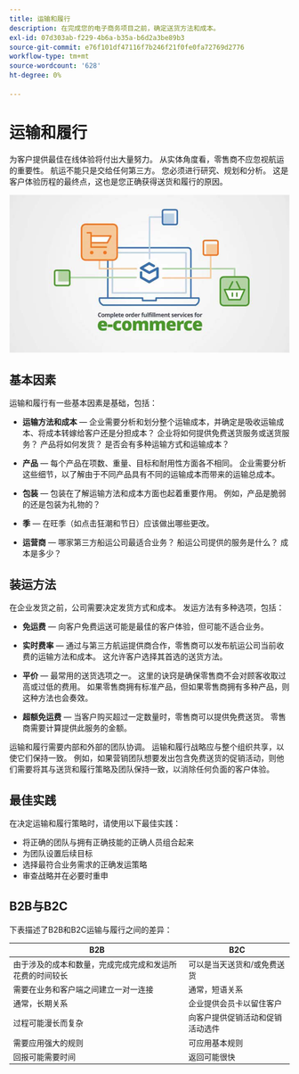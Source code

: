 ```yaml
---
title: 运输和履行
description: 在完成您的电子商务项目之前，确定送货方法和成本。
exl-id: 07d303ab-f229-4b6a-b35a-b6d2a3be89b3
source-git-commit: e76f101df47116f7b246f21f0fe0fa72769d2776
workflow-type: tm+mt
source-wordcount: '628'
ht-degree: 0%

---
```


# 运输和履行

为客户提供最佳在线体验将付出大量努力。 从实体角度看，零售商不应忽视航运的重要性。 航运不能只是交给任何第三方。 您必须进行研究、规划和分析。 这是客户体验历程的最终点，这也是您正确获得送货和履行的原因。

![运输和履行图](../../assets/playbooks/shipping-fulfillment.png)

## 基本因素

运输和履行有一些基本因素是基础，包括：

- **运输方法和成本** — 企业需要分析和划分整个运输成本，并确定是吸收运输成本、将成本转嫁给客户还是分担成本？ 企业将如何提供免费送货服务或送货服务？ 产品将如何发货？ 是否会有多种运输方式和运输成本？

- **产品** — 每个产品在项数、重量、目标和耐用性方面各不相同。 企业需要分析这些细节，以了解由于不同产品具有不同的运输成本而带来的运输总成本。

- **包装** — 包装在了解运输方法和成本方面也起着重要作用。 例如，产品是脆弱的还是包装为礼物的？

- **季** — 在旺季（如点击狂潮和节日）应该做出哪些更改。

- **运营商** — 哪家第三方船运公司最适合业务？ 船运公司提供的服务是什么？ 成本是多少？

## 装运方法

在企业发货之前，公司需要决定发货方式和成本。 发运方法有多种选项，包括：

- **免运费** — 向客户免费运送可能是最佳的客户体验，但可能不适合业务。

- **实时费率** — 通过与第三方航运提供商合作，零售商可以发布航运公司当前收费的运输方法和成本。 这允许客户选择其首选的送货方法。

- **平价** — 最常用的送货选项之一。 这里的诀窍是确保零售商不会对顾客收取过高或过低的费用。 如果零售商拥有标准产品，但如果零售商拥有多种产品，则这种方法也会奏效。

- **超额免运费** — 当客户购买超过一定数量时，零售商可以提供免费送货。 零售商需要计算提供此服务的金额。

运输和履行需要内部和外部的团队协调。 运输和履行战略应与整个组织共享，以使它们保持一致。 例如，如果营销团队想要发出包含免费送货的促销活动，则他们需要将其与送货和履行策略及团队保持一致，以消除任何负面的客户体验。

## 最佳实践

在决定运输和履行策略时，请使用以下最佳实践：

- 将正确的团队与拥有正确技能的正确人员组合起来
- 为团队设置后续目标
- 选择最符合业务需求的正确发运策略
- 审查战略并在必要时重申

## B2B与B2C

下表描述了B2B和B2C运输与履行之间的差异：

| B2B | B2C |
|----------------------------------------------------------------------------------------------|------------------------------------------------------|
| 由于涉及的成本和数量，完成完成完成和发运所花费的时间较长 | 可以是当天送货和/或免费送货 |
| 需要在业务和客户端之间建立一对一连接 | 通常，短语关系 |
| 通常，长期关系 | 企业提供会员卡以留住客户 |
| 过程可能漫长而复杂 | 向客户提供促销活动和促销活动选件 |
| 需要应用强大的规则 | 可应用基本规则 |
| 回报可能需要时间 | 返回可能很快 |
